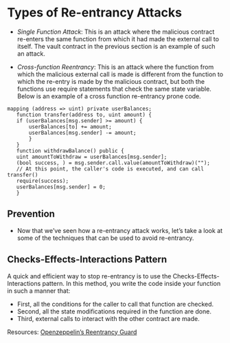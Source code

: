 # Types of Re-entrancy Attacks
- *Single Function Attack*: This is an attack where the malicious contract re-enters the same function from which it had made the external call to itself. The vault contract in the previous section is an example of such an attack. 

- *Cross-function Reentrancy*: This is an attack where the function from which the malicious external call is made is different from the function to which the re-entry is made by the malicious contract, but both the functions use require statements that check the same state variable. Below is an example of a cross function re-entrancy prone code. 

```
mapping (address => uint) private userBalances;
   function transfer(address to, uint amount) {
   if (userBalances[msg.sender] >= amount) {
       userBalances[to] += amount;
       userBalances[msg.sender] -= amount;
       }
   }
   function withdrawBalance() public {
   uint amountToWithdraw = userBalances[msg.sender];
   (bool success, ) = msg.sender.call.value(amountToWithdraw)("");
   // At this point, the caller's code is executed, and can call transfer()
   require(success);
   userBalances[msg.sender] = 0;
   }
```
## Prevention
- Now that we’ve seen how a re-entrancy attack works, let’s take a look at some of the techniques that can be used to avoid re-entrancy.

## Checks-Effects-Interactions Pattern
A quick and efficient way to stop re-entrancy is to use the Checks-Effects-Interactions pattern. In this method, you write the code inside your function in such a manner that:

- First, all the conditions for the caller to call that function are checked. 
- Second, all the state modifications required in the function are done.
- Third, external calls to interact with the other contract are made.


Resources: [Openzeppelin’s Reentrancy Guard](https://github.com/OpenZeppelin/openzeppelin-contracts/blob/master/contracts/security/ReentrancyGuard.sol)